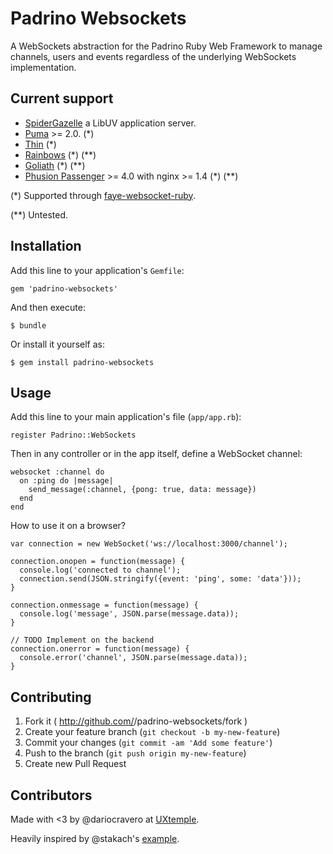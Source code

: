 # Padrino Websockets

A WebSockets abstraction for the Padrino Ruby Web Framework to manage
    channels, users and events regardless of the underlying WebSockets implementation.

## Current support

* [SpiderGazelle](https://github.com/cotag/spider-gazelle) a LibUV application server.
* [Puma](http://puma.io/) >= 2.0. (*)
* [Thin](http://code.macournoyer.com/thin/)  (*)
* [Rainbows](http://rainbows.rubyforge.org/)  (\*)  (**)
* [Goliath](http://postrank-labs.github.com/goliath/)  (\*) (**)
* [Phusion Passenger](https://www.phusionpassenger.com/) >= 4.0 with nginx >= 1.4  (\*)  (**)

(*) Supported through [faye-websocket-ruby](https://github.com/faye/faye-websocket-ruby).
 
(**) Untested.


## Installation

Add this line to your application's `Gemfile`:

```
gem 'padrino-websockets'
```

And then execute:

```
$ bundle
```

Or install it yourself as:

```
$ gem install padrino-websockets
```

## Usage

Add this line to your main application's file (`app/app.rb`):

```
register Padrino::WebSockets
```

Then in any controller or in the app itself, define a WebSocket channel:

```
websocket :channel do
  on :ping do |message|
    send_message(:channel, {pong: true, data: message})
  end
end
```

How to use it on a browser?

```
var connection = new WebSocket('ws://localhost:3000/channel');

connection.onopen = function(message) {
  console.log('connected to channel');
  connection.send(JSON.stringify({event: 'ping', some: 'data'}));
}

connection.onmessage = function(message) {
  console.log('message', JSON.parse(message.data));
}

// TODO Implement on the backend
connection.onerror = function(message) {
  console.error('channel', JSON.parse(message.data));
}

```

## Contributing

1. Fork it ( http://github.com/<my-github-username>/padrino-websockets/fork )
2. Create your feature branch (`git checkout -b my-new-feature`)
3. Commit your changes (`git commit -am 'Add some feature'`)
4. Push to the branch (`git push origin my-new-feature`)
5. Create new Pull Request


## Contributors

Made with <3 by @dariocravero at [UXtemple](http://uxtemple.com).

Heavily inspired by @stakach's [example](https://github.com/cotag/spider-gazelle/issues/4).
